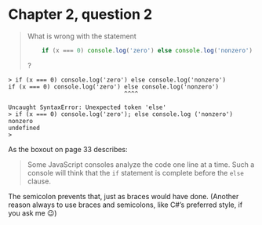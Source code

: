 # Chapter 2, question 2

> What is wrong with the statement
>
> ```javascript
>     if (x === 0) console.log('zero') else console.log('nonzero')
> ```
>
> ?

```text
> if (x === 0) console.log('zero') else console.log('nonzero')
if (x === 0) console.log('zero') else console.log('nonzero')
                                 ^^^^

Uncaught SyntaxError: Unexpected token 'else'
> if (x === 0) console.log('zero'); else console.log ('nonzero')
nonzero
undefined
>
```

As the boxout on page 33 describes:

> Some JavaScript consoles analyze the code one line at a time. Such a console will think that the `if` statement is complete before the `else` clause.

The semicolon prevents that, just as braces would have done. (Another reason always to use braces and semicolons, like C#’s preferred style, if you ask me 😉)
